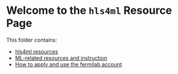 # Welcome to the `hls4ml` Resource Page

This folder contains:
- [hls4ml resources](https://github.com/uw-acme/acme-lab-documentation/blob/main/hls4ml/hls4ml-resources.md)
- [ML-related resources and instruction](https://github.com/uw-acme/acme-lab-documentation/blob/main/hls4ml/ml-resources.md)
- [How to apply and use the fermilab account](https://github.com/uw-acme/acme-lab-documentation/blob/main/hls4ml/fermilab_account.md)
